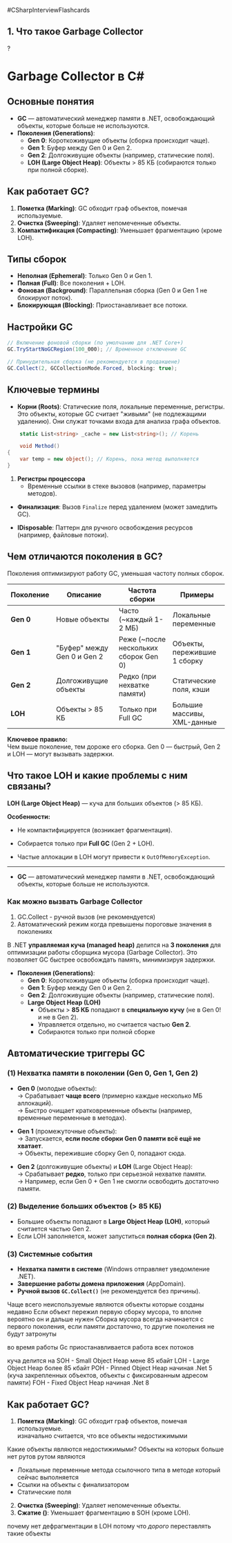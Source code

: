 #CSharpInterviewFlashcards

## 1. Что такое Garbage Collector
?
# Garbage Collector в C#

## Основные понятия
- **GC** — автоматический менеджер памяти в .NET, освобождающий объекты, которые больше не используются.
- **Поколения (Generations)**:
  - **Gen 0**: Короткоживущие объекты (сборка происходит чаще).
  - **Gen 1**: Буфер между Gen 0 и Gen 2.
  - **Gen 2**: Долгоживущие объекты (например, статические поля).
  - **LOH (Large Object Heap)**: Объекты > 85 КБ (собираются только при полной сборке).

## Как работает GC?
1. **Пометка (Marking)**: GC обходит граф объектов, помечая используемые.
2. **Очистка (Sweeping)**: Удаляет непомеченные объекты.
3. **Компактификация (Compacting)**: Уменьшает фрагментацию (кроме LOH).

## Типы сборок
- **Неполная (Ephemeral)**: Только Gen 0 и Gen 1.
- **Полная (Full)**: Все поколения + LOH.
- **Фоновая (Background)**: Параллельная сборка (Gen 0 и Gen 1 не блокируют поток).
- **Блокирующая (Blocking)**: Приостанавливает все потоки.

## Настройки GC
```csharp
// Включение фоновой сборки (по умолчанию для .NET Core+)
GC.TryStartNoGCRegion(100_000); // Временное отключение GC

// Принудительная сборка (не рекомендуется в продакшене)
GC.Collect(2, GCCollectionMode.Forced, blocking: true);
```
## Ключевые термины

- **Корни (Roots)**: Статические поля, локальные переменные, регистры.
    Это объекты, которые GC считает "живыми" (не подлежащими удалению). Они служат точками входа для анализа графа объектов.
```csharp
	static List<string> _cache = new List<string>(); // Корень

	void Method() 
{
    var temp = new object(); // Корень, пока метод выполняется
}

```

1. **Регистры процессора**
	- Временные ссылки в стеке вызовов (например, параметры методов).

- **Финализация**: Вызов `Finalize` перед удалением (может замедлить GC).
    
- **IDisposable**: Паттерн для ручного освобождения ресурсов (например, файловые потоки).


## **Чем отличаются поколения в GC?**

Поколения оптимизируют работу GC, уменьшая частоту полных сборок.

| Поколение | Описание                    | Частота сборки                        | Примеры                      |
| --------- | --------------------------- | ------------------------------------- | ---------------------------- |
| **Gen 0** | Новые объекты               | Часто (~каждый 1-2 МБ)                | Локальные переменные         |
| **Gen 1** | "Буфер" между Gen 0 и Gen 2 | Реже (~после нескольких сборок Gen 0) | Объекты, пережившие 1 сборку |
| **Gen 2** | Долгоживущие объекты        | Редко (при нехватке памяти)           | Статические поля, кэши       |
| **LOH**   | Объекты > 85 КБ             | Только при Full GC                    | Большие массивы, XML-данные  |

**Ключевое правило:**  
Чем выше поколение, тем дороже его сборка. Gen 0 — быстрый, Gen 2 и LOH — могут вызывать задержки.

## **Что такое LOH и какие проблемы с ним связаны?**

**LOH (Large Object Heap)** — куча для больших объектов (> 85 КБ).

**Особенности:**

- Не компактифицируется (возникает фрагментация).
    
- Собирается только при **Full GC** (Gen 2 + LOH).
    
- Частые аллокации в LOH могут привести к `OutOfMemoryException`.

---

- **GC** — автоматический менеджер памяти в .NET, освобождающий объекты, которые больше не используются.

### Как можно вызвать **Garbage Collector**
1. GC.Collect - ручной вызов (не рекомендуется)
2. Автоматический режим когда превышены пороговые значения в поколениях

В .NET **управляемая куча (managed heap)** делится на **3 поколения** для оптимизации работы сборщика мусора (Garbage Collector). Это позволяет GC быстрее освобождать память, минимизируя задержки.

- **Поколения (Generations)**:
  - **Gen 0**: Короткоживущие объекты (сборка происходит чаще).
  - **Gen 1**: Буфер между Gen 0 и Gen 2.
  - **Gen 2**: Долгоживущие объекты (например, статические поля).
  - **Large Object Heap (LOH)**
	- Объекты > **85 КБ** попадают в **специальную кучу** (не в Gen 0! и не в Gen 2). 
    - Управляется отдельно, но считается частью **Gen 2**.
    - Собираются только при полной сборке

## **Автоматические триггеры GC**

### **(1) Нехватка памяти в поколении (Gen 0, Gen 1, Gen 2)**

- **Gen 0** (молодые объекты):  
    → Срабатывает **чаще всего** (примерно каждые несколько МБ аллокаций).  
    → Быстро очищает кратковременные объекты (например, временные переменные в методах).
    
- **Gen 1** (промежуточные объекты):  
    → Запускается, **если после сборки Gen 0 памяти всё ещё не хватает**.  
    → Объекты, пережившие сборку Gen 0, попадают сюда.
    
- **Gen 2** (долгоживущие объекты) и **LOH** (Large Object Heap):  
    → Срабатывает **редко**, только при серьезной нехватке памяти.  
    → Например, если Gen 0 + Gen 1 не смогли освободить достаточно памяти.

### **(2) Выделение больших объектов (> 85 КБ)**

- Большие объекты попадают в **Large Object Heap (LOH)**, который считается частью Gen 2.
- Если LOH заполняется, может запуститься **полная сборка (Gen 2)**.

### **(3) Системные события**

- **Нехватка памяти в системе** (Windows отправляет уведомление .NET).
- **Завершение работы домена приложения** (AppDomain).
- **Ручной вызов `GC.Collect()`** (не рекомендуется без причины).

Чаще всего неиспользуемые являются объекты которые созданы недавно 
Если объект пережил первую сборку мусора, то вполне вероятно он и дальше нужен
Сборка мусора всегда начинается с первого поколения, если памяти достаточно, то другие поколения не будут затронуты 

во время работы Gc приостанавливается работа всех потоков

куча делится на
SOH - Small Object Heap мене 85 кбайт
LOH - Large Object Heap более 85 кбайт
POH - Pinned Object Heap начиная .Net 5 (куча закрепленных объектов, объекты с фиксированным адресом памяти)
FOH - Fixed Object Heap начиная .Net 8

## Как работает GC?
1. **Пометка (Marking)**: GC обходит граф объектов, помечая используемые.\
изначально считается, что все объекты недостижимыми

Какие объекты являются недостижимыми?
Объекты на которых больше нет рутов
рутом являются
- Локальные переменные метода ссылочного типа в методе который сейчас выполняется
- Ссылки на объекты с финализатором
- Статические поля

2. **Очистка (Sweeping)**: Удаляет непомеченные объекты.
3. **Сжатие ()**: Уменьшает фрагментацию в SOH (кроме LOH).

почему нет дефрагментации в LOH
потому что _дорого_ переставлять такие объекты